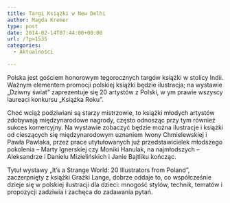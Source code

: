 ```yaml
---
title: Targi Książki w New Delhi
author: Magda Kremer
type: post
date: 2014-02-14T07:44:00+00:00
url: /?p=1535
categories:
  - Aktualności

---
```

Polska jest gościem honorowym tegorocznych targów książki w stolicy Indii. Ważnym elementem promocji polskiej książki będzie ilustracja; na wystawie &#8222;Dziwny świat&#8221; zaprezentuje się 20 artystów z Polski, w ym prawie wszyscy laureaci konkursu &#8222;Książka Roku&#8221;.

Choć wciąż podziwiani są starzy mistrzowie, to książki młodych artystów zdobywają międzynarodowe nagrody, często odnosząc przy tym również sukces komercyjny. Na wystawie zobaczyć będzie można ilustracje i książki od cieszących się międzynarodowym uznaniem Iwony Chmielewskiej i Pawła Pawlaka, przez prace utytułowanych już przedstawicielek młodszego pokolenia &#8211; Marty Ignerskiej czy Moniki Hanulak, na najmłodszych &#8211; Aleksandrze i Danielu Mizielińskich i Janie Bajtliku kończąc.

Tytuł wystawy &#8222;It&#8217;s a Strange World: 20 Illustrators from Poland&#8221;, zaczerpnięty z książki Grażki Lange, dobrze oddaje to, co współcześnie dzieje się w polskiej ilustracji dla dzieci: mnogość stylów, technik, tematów i propozycji zadziwia i zachęca do zadawania pytań.

 

 

